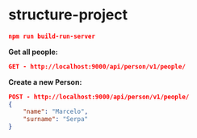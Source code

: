 # structure-project
```json
npm run build-run-server
```

**Get all people:**

``` json 
GET - http://localhost:9000/api/person/v1/people/
```

**Create a new Person:**

```json 
POST - http://localhost:9000/api/person/v1/people/
{
	"name": "Marcelo",
	"surname": "Serpa"
}
```
